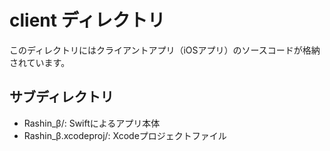 # client ディレクトリ

このディレクトリにはクライアントアプリ（iOSアプリ）のソースコードが格納されています。

## サブディレクトリ
- Rashin_β/: Swiftによるアプリ本体
- Rashin_β.xcodeproj/: Xcodeプロジェクトファイル 